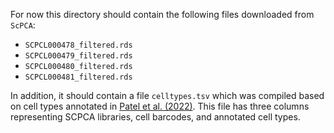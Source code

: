 For now this directory should contain the following files downloaded from `ScPCA`:

- `SCPCL000478_filtered.rds`
- `SCPCL000479_filtered.rds`
- `SCPCL000480_filtered.rds`
- `SCPCL000481_filtered.rds`

In addition, it should contain a file `celltypes.tsv` which was compiled based on cell types annotated in [Patel et al. (2022)](https://doi.org/10.1016/j.devcel.2022.04.003).
This file has three columns representing SCPCA libraries, cell barcodes, and annotated cell types.
